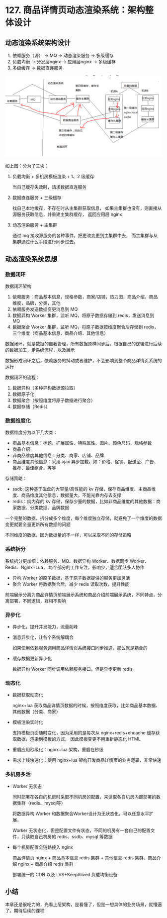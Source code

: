# 127. 商品详情页动态渲染系统：架构整体设计

## 动态渲染系统架构设计

1. 依赖服务（源） -> MQ -> 动态渲染服务 -> 多级缓存
2. 负载均衡 -> 分发层nginx -> 应用层nginx -> 多级缓存
3. 多级缓存 -> 数据直连服务

![](assets/markdown-img-paste-20190710224921370.png)

如上图：分为了三块：

1. 负载均衡 + 多机房模板渲染 + 1、2 级缓存

    当自己缓存失效时，请求数据直连服务
2. 数据直连服务 + 三级缓存

    找自己本地缓存，不存在时从主集群获取信息，
    如果主集群也没有，则直接从源服务获取信息，并重建主集群缓存，
    返回应用层 nginx
3. 动态渲染服务 + 主集群

    通过 mq 接收源服务的各种事件，把更改变更到主集群中去，
    而主集群与从集群通过什么手段进行同步过去。

## 动态渲染系统思想

### 数据闭环
数据闭环架构

1. 依赖服务：商品基本信息，规格参数，商家/店铺，热力图，商品介绍，商品维度，品牌，分类，其他
2. 依赖服务发送数据变更消息到 MQ
3. 数据异构 Worker 集群，监听 MQ，将原子数据存储到 redis，发送消息到 MQ
4. 数据聚合 Worker 集群，监听 MQ，将原子数据按维度聚合后存储到 redis，三个维度（商品基本信息、商品介绍、其他信息）

数据闭环，就是数据的自我管理，所有数据原样同步后，根据自己的逻辑进行后续的数据加工，走系统流程，以及展示

数据形成闭环之后，依赖服务的抖动或者维护，不会影响到整个商品详情页系统的运行

数据闭环的流程：

1. 数据异构（多种异构数据源拉取）
2. 数据原子化
3. 数据聚合（按照维度将原子数据进行聚合）
3. 数据存储（Redis）

### 数据维度化

数据维度分为以下几大类：

- 商品基本信息：标题、扩展属性、特殊属性、图片、颜色尺码、规格参数
- 商品介绍
- 非商品维度其他信息：分类、商家、店铺、品牌
- 商品维度其他信息：采用 ajax 异步加载，如：价格、促销、配送至、广告、推荐、最佳组合，等等

存储策略：

- ssdb: 这种基于磁盘的大容量/高性能的 kv 存储，保存商品维度、主商品维度、商品维度其他信息，数据量大，不能光靠内存去支撑
- redis：纯内存的 kv 存储，保存少量的数据，比如非商品维度的其他数据：商家数据、分类数据、品牌数据

一个完整的数据，拆分成多个维度，每个维度独立存储，就避免了一个维度的数据变更就要全量更新所有数据的问题

不同维度的数据，因为数据量的不一样，可以采取不同的存储策略

### 系统拆分
系统拆分更加细：依赖服务、MQ、数据异构 Worker、数据同步 Worker、Redis、Nginx+Lua，
每个部分的工作专注，影响少，适合团队多人协作

- 异构 Worker 的原子数据，基于原子数据提供的服务更加灵活
- 聚合 Worker 将数据聚合后，减少 redis 读取次数，提升性能

前端展示分离为商品详情页前端展示系统和商品介绍前端展示系统，不同特点，分离部署，不同逻辑，互相不影响

### 异步化
- 异步化，提升并发能力，流量削峰
- 消息异步化，让各个系统解耦合

    如果使用依赖服务调用商品详情页系统接口同步推送，那么就是耦合的

- 缓存数据更新异步化

    数据异构 Worker 同步调用依赖服务接口，但是异步更新 redis

### 动态化
- 数据获取动态化

    nginx+lua 获取商品详情页数据的时候，按照维度获取，比如商品基本数据、其他数据（分类、商家）
- 模板渲染实时化

    支持模板页面随时变化，因为采用的是每次从 nginx+redis+ehcache 缓存获取数据，渲染到模板的方式，
    因此模板变更不用重新静态化 HTML
- 重启应用秒级化：nginx+lua 架构，重启在秒级
- 需求上线快速化：使用 nginx+lua 架构开发商品详情页的业务逻辑，非常快速

### 多机房多活
- Worker 无状态

    同时部署在各自的机房时采取不同机房的配置，来读取各自机房内部部署的数据集群（redis、mysql等）

    将数据异构 Worker 和数据聚合Worker设计为无状态化，可以任意水平扩展，

    Worker 无状态化，但是配置文件有状态，不同的机房有一套自己的配置文件，只读取自己机房的 redis、ssdb、mysql 等数据
- 每个机房配置全链路接入 nginx

    商品详情页 nginx + 商品基本信息 redis 集群 + 其他信息 redis 集群、商品介绍 nginx + 商品介绍 redis 集群

    部署统一的 CDN 以及 LVS+KeepAlived 负载均衡设备

## 小结
本章还是很吃力的，光看上层架构，是看懂了，但是一想具体的业务场景，就懵逼了。期待后续的课程
